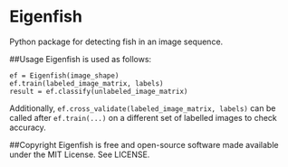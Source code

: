 # Eigenfish
Python package for detecting fish in an image sequence.

##Usage
Eigenfish is used as follows:
```
ef = Eigenfish(image_shape)
ef.train(labeled_image_matrix, labels)
result = ef.classify(unlabeled_image_matrix)
```
Additionally, `ef.cross_validate(labeled_image_matrix, labels)` can be called
after `ef.train(...)` on a different set of labelled images to check accuracy.

##Copyright
Eigenfish is free and open-source software made available under the MIT License. See LICENSE.